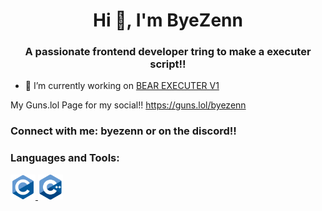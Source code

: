 <h1 align="center">Hi 👋, I'm ByeZenn</h1>
<h3 align="center">A passionate frontend developer tring to make a executer script!!</h3>

- 🔭 I’m currently working on [BEAR EXECUTER V1](https://discord.com/channels/1280995995458732082/1281000424803012723)

My Guns.lol Page for my social!! https://guns.lol/byezenn
<h3 align="left">Connect with me: byezenn or on the discord!!</h3>
<p align="left">
</p>

<h3 align="left">Languages and Tools:</h3>
<p align="left"> <a href="https://www.cprogramming.com/" target="_blank" rel="noreferrer"> <img src="https://raw.githubusercontent.com/devicons/devicon/master/icons/c/c-original.svg" alt="c" width="40" height="40"/> </a> <a href="https://www.w3schools.com/cpp/" target="_blank" rel="noreferrer"> <img src="https://raw.githubusercontent.com/devicons/devicon/master/icons/cplusplus/cplusplus-original.svg" alt="cplusplus" width="40" height="40"/> </a> </p>
